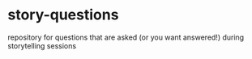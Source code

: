 # story-questions
repository for questions that are asked (or you want answered!) during storytelling sessions
